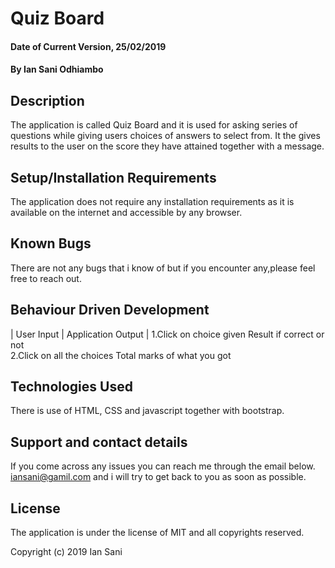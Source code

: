 # Quiz Board

#### Date of  Current Version, 25/02/2019

#### By Ian Sani Odhiambo

## Description

The application is called Quiz Board and it is used for asking series of questions while giving users choices of answers to select from. It the gives results to the user on the score they have attained together with a message.

## Setup/Installation Requirements

The application does not require any installation requirements as it is available on the internet and accessible by any browser.

## Known Bugs
There are not any bugs that i know of but if you encounter any,please feel free to reach out.

## Behaviour Driven Development

| User Input                 | Application Output        |
 1.Click on choice given     Result if correct or not   
 2.Click on all the choices  Total marks of what you got

## Technologies Used
There is use of HTML, CSS and javascript together with bootstrap.

## Support and contact details
If you come across any issues you can reach me through the email below.
iansani@gamil.com and i will try to get back to you as soon as possible.

## License
The application is under the license of MIT and all copyrights reserved.

Copyright (c) 2019 Ian Sani
